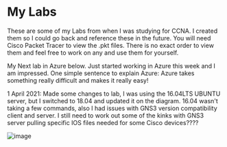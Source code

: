 # My Labs
These are some of my Labs from when I was studying for CCNA.
I created them so I could go back and reference these in the future.
You will need Cisco Packet Tracer to view the .pkt files. There is no
exact order to view them and feel free to work on any and use them for 
yourself. 

My Next lab in Azure below. Just started working in Azure this week and I am 
impressed. One simple sentence to explain Azure: Azure takes something really 
difficult and makes it really easy! 

1 April 2021: Made some changes to lab, I was using 
the 16.04LTS UBUNTU server, but I switched to 18.04 and updated it on the diagram.
16.04 wasn't taking a few commands, also I had issues with GNS3 version compatibility 
client and server. I still need to work out some of the kinks with GNS3 server 
pulling specific IOS files needed for some Cisco devices????

![image](https://user-images.githubusercontent.com/78753943/114336219-4df45f00-9b03-11eb-949c-769f17ca6727.png)



